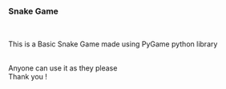 <h3>Snake Game</h3><br>
<p>This is a Basic Snake Game made using PyGame python library</p><br>
Anyone can use it as they please <br>
Thank you ! 
